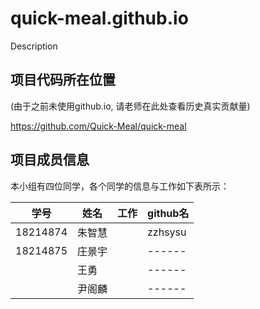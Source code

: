 # quick-meal.github.io
Description


##  项目代码所在位置
(由于之前未使用github.io, 请老师在此处查看历史真实贡献量)

https://github.com/Quick-Meal/quick-meal

##  项目成员信息

本小组有四位同学，各个同学的信息与工作如下表所示：

| 学号     |   姓名    | 工作 |   github名   |
| -------- | ------ | ---- | ------ |
| 18214874 | 朱智慧 |      | zzhsysu |
| 18214875 | 庄景宇 |      | ------ |
|          | 王勇   |      | ------ |
|          | 尹阁麟 |      | ------ |


